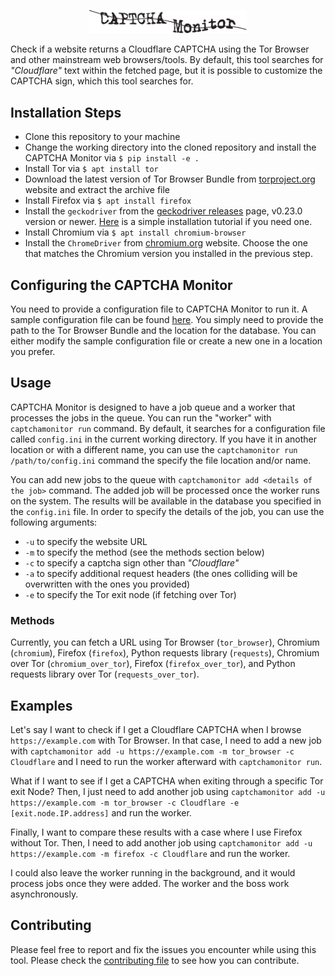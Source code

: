 <!-- Unfortunately GitHub markdown doesn't suppor resizing and centering svg images-->
<p align="center"><img src="logo.svg" alt="CAPTCHA Monitor Logo" width="50%"></p>

Check if a website returns a Cloudflare CAPTCHA using the Tor Browser and other mainstream web browsers/tools. By default, this tool searches for *"Cloudflare"* text within the fetched page, but it is possible to customize the CAPTCHA sign, which this tool searches for.

## Installation Steps
* Clone this repository to your machine
* Change the working directory into the cloned repository and install the CAPTCHA Monitor via ```$ pip install -e .```
* Install Tor via ```$ apt install tor```
* Download the latest version of Tor Browser Bundle from [torproject.org](https://www.torproject.org/download/) website and extract the archive file
* Install Firefox via ```$ apt install firefox```
* Install the ```geckodriver``` from the [geckodriver releases](https://github.com/mozilla/geckodriver/releases/) page, v0.23.0 version or newer. [Here](https://askubuntu.com/questions/870530/how-to-install-geckodriver-in-ubuntu) is a simple installation tutorial if you need one.
* Install Chromium via ```$ apt install chromium-browser```
* Install the ```ChromeDriver``` from [chromium.org](https://chromedriver.chromium.org/downloads) website. Choose the one that matches the Chromium version you installed in the previous step.

## Configuring the CAPTCHA Monitor
You need to provide a configuration file to CAPTCHA Monitor to run it. A sample configuration file can be found [here](https://github.com/woswos/CAPTCHA-Monitor/blob/master/captchamonitor/resources/config.ini). You simply need to provide the path to the Tor Browser Bundle and the location for the database. You can either modify the sample configuration file or create a new one in a location you prefer.

## Usage
CAPTCHA Monitor is designed to have a job queue and a worker that processes the jobs in the queue. You can run the "worker" with ```captchamonitor run``` command. By default, it searches for a configuration file called ```config.ini``` in the current working directory. If you have it in another location or with a different name, you can use the ```captchamonitor run /path/to/config.ini``` command the specify the file location and/or name.

You can add new jobs to the queue with ```captchamonitor add <details of the job>``` command. The added job will be processed once the worker runs on the system. The results will be available in the database you specified in the ```config.ini``` file. 
In order to specify the details of the job, you can use the following arguments:
- ```-u``` to specify the website URL
- ```-m``` to specify the method (see the methods section below)
- ```-c``` to specify a captcha sign other than *"Cloudflare"*
- ```-a``` to specify additional request headers (the ones colliding will be overwritten with the ones you provided)
- ```-e``` to specify the Tor exit node (if fetching over Tor)

### Methods
Currently, you can fetch a URL using Tor Browser (```tor_browser```), Chromium (```chromium```), Firefox (```firefox```), Python requests library (```requests```), Chromium over Tor (```chromium_over_tor```), Firefox (```firefox_over_tor```), and Python requests library over Tor (```requests_over_tor```).

## Examples
Let's say I want to check if I get a Cloudflare CAPTCHA when I browse ```https://example.com``` with Tor Browser. In that case, I need to add a new job with ```captchamonitor add -u https://example.com -m tor_browser -c Cloudflare``` and I need to run the worker afterward with ```captchamonitor run```. 

What if I want to see if I get a CAPTCHA when exiting through a specific Tor exit Node? Then, I just need to add another job using ```captchamonitor add -u https://example.com -m tor_browser -c Cloudflare -e [exit.node.IP.address]``` and run the worker.

Finally, I want to compare these results with a case where I use Firefox without Tor. Then, I need to add another job using ```captchamonitor add -u https://example.com -m firefox -c Cloudflare``` and run the worker.

I could also leave the worker running in the background, and it would process jobs once they were added. The worker and the boss work asynchronously.

## Contributing
Please feel free to report and fix the issues you encounter while using this tool. Please check the [contributing file](CONTRIBUTING.md) to see how you can contribute.
